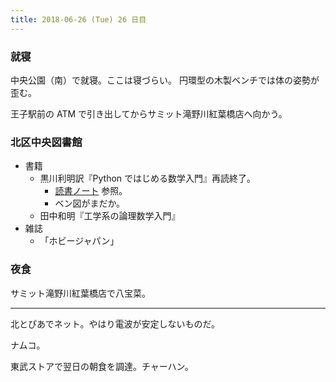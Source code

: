 ```yaml
---
title: 2018-06-26 (Tue) 26 日目
---
```


### 就寝

中央公園（南）で就寝。ここは寝づらい。
円環型の木製ベンチでは体の姿勢が歪む。

王子駅前の ATM で引き出してからサミット滝野川紅葉橋店へ向かう。

### 北区中央図書館

* 書籍
  * 黒川利明訳『Python ではじめる数学入門』再読終了。
    * [読書ノート](https://showa-yojyo.github.io/notebook/saha16) 参照。
    * ベン図がまだか。
  * 田中和明『工学系の論理数学入門』
* 雑誌
  * 「ホビージャパン」

### 夜食

サミット滝野川紅葉橋店で八宝菜。

---

北とぴあでネット。やはり電波が安定しないものだ。

ナムコ。

東武ストアで翌日の朝食を調達。チャーハン。
